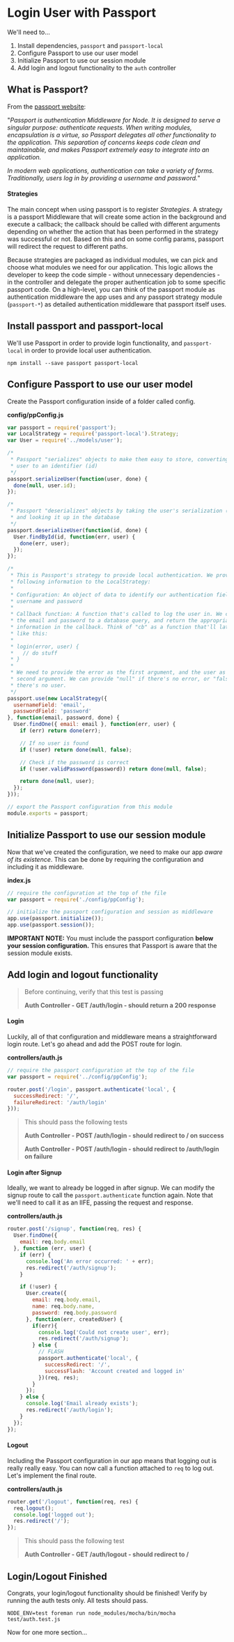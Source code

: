 # Login User with Passport

We'll need to...

1. Install dependencies, `passport` and `passport-local`
2. Configure Passport to use our user model
3. Initialize Passport to use our session module
4. Add login and logout functionality to the `auth` controller

## What is Passport?

From the [passport website](http://passportjs.org/docs):

"_Passport is authentication Middleware for Node. It is designed to serve a singular purpose: authenticate requests. When writing modules, encapsulation is a virtue, so Passport delegates all other functionality to the application. This separation of concerns keeps code clean and maintainable, and makes Passport extremely easy to integrate into an application._

_In modern web applications, authentication can take a variety of forms. Traditionally, users log in by providing a username and password._"

#### Strategies

The main concept when using passport is to register _Strategies_.  A strategy is a passport Middleware that will create some action in the background and execute a callback; the callback should be called with different arguments depending on whether the action that has been performed in the strategy was successful or not. Based on this and on some config params, passport will redirect the request to different paths.

Because strategies are packaged as individual modules, we can pick and choose what modules we need for our application. This logic allows the developer to keep the code simple - without unnecessary dependencies - in the controller and delegate the proper authentication job to some specific passport code. On a high-level, you can think of the passport module as authentication middleware the app uses and any passport strategy module (`passport-*`) as detailed authentication middleware that passport itself uses.


## Install passport and passport-local

We'll use Passport in order to provide login functionality, and `passport-local` in order to provide local user authentication.

```
npm install --save passport passport-local
```

## Configure Passport to use our user model

Create the Passport configuration inside of a folder called config.

**config/ppConfig.js**

```js
var passport = require('passport');
var LocalStrategy = require('passport-local').Strategy;
var User = require('../models/user');

/*
 * Passport "serializes" objects to make them easy to store, converting the
 * user to an identifier (id)
 */
passport.serializeUser(function(user, done) {
  done(null, user.id);
});

/*
 * Passport "deserializes" objects by taking the user's serialization (id)
 * and looking it up in the database
 */
passport.deserializeUser(function(id, done) {
  User.findById(id, function(err, user) {
    done(err, user);
  });
});

/*
 * This is Passport's strategy to provide local authentication. We provide the
 * following information to the LocalStrategy:
 *
 * Configuration: An object of data to identify our authentication fields, the
 * username and password
 *
 * Callback function: A function that's called to log the user in. We can pass
 * the email and password to a database query, and return the appropriate
 * information in the callback. Think of "cb" as a function that'll later look
 * like this:
 *
 * login(error, user) {
 *   // do stuff
 * }
 *
 * We need to provide the error as the first argument, and the user as the
 * second argument. We can provide "null" if there's no error, or "false" if
 * there's no user.
 */
passport.use(new LocalStrategy({
  usernameField: 'email',
  passwordField: 'password'
}, function(email, password, done) {
  User.findOne({ email: email }, function(err, user) {
    if (err) return done(err);

    // If no user is found
    if (!user) return done(null, false);

    // Check if the password is correct
    if (!user.validPassword(password)) return done(null, false);

    return done(null, user);
  });
}));

// export the Passport configuration from this module
module.exports = passport;
```

## Initialize Passport to use our session module

Now that we've created the configuration, we need to make our app *aware of its existence*. This can be done by requiring the configuration and including it as middleware.

**index.js**

```js
// require the configuration at the top of the file
var passport = require('./config/ppConfig');

// initialize the passport configuration and session as middleware
app.use(passport.initialize());
app.use(passport.session());
```

**IMPORTANT NOTE:** You must include the passport configuration **below your session configuration.** This ensures that Passport is aware that the session module exists.

## Add login and logout functionality

> Before continuing, verify that this test is passing
>
> **Auth Controller - GET /auth/login - should return a 200 response**

#### Login

Luckily, all of that configuration and middleware means a straightforward login route. Let's go ahead and add the POST route for login.

**controllers/auth.js**

```js
// require the passport configuration at the top of the file
var passport = require('../config/ppConfig');

router.post('/login', passport.authenticate('local', {
  successRedirect: '/',
  failureRedirect: '/auth/login'
}));
```

> This should pass the following tests
>
> **Auth Controller - POST /auth/login - should redirect to / on success**
>
> **Auth Controller - POST /auth/login - should redirect to /auth/login on failure**

#### Login after Signup

Ideally, we want to already be logged in after signup. We can modify the signup route to call the `passport.authenticate` function again. Note that we'll need to call it as an IIFE, passing the request and response.

**controllers/auth.js**

```js
router.post('/signup', function(req, res) {
  User.findOne({
    email: req.body.email
  }, function (err, user) {
    if (err) {
      console.log('An error occurred: ' + err);
      res.redirect('/auth/signup');
    }

    if (!user) {
      User.create({
        email: req.body.email,
        name: req.body.name,
        password: req.body.password
      }, function(err, createdUser) {
        if(err){
          console.log('Could not create user', err);
          res.redirect('/auth/signup');
        } else {
          // FLASH
          passport.authenticate('local', {
            successRedirect: '/',
            successFlash: 'Account created and logged in'
          })(req, res);
        }
      });
    } else {
      console.log('Email already exists');
      res.redirect('/auth/login');
    }
  });
});
```

#### Logout

Including the Passport configuration in our app means that logging out is really really easy. You can now call a function attached to `req` to log out. Let's implement the final route.

**controllers/auth.js**

```js
router.get('/logout', function(req, res) {
  req.logout();
  console.log('logged out');
  res.redirect('/');
});
```

> This should pass the following test
>
> **Auth Controller - GET /auth/logout - should redirect to /**

## Login/Logout Finished

Congrats, your login/logout functionality should be finished! Verify by running the auth tests only. All tests should pass.

```
NODE_ENV=test foreman run node_modules/mocha/bin/mocha test/auth.test.js
```

Now for one more section...
